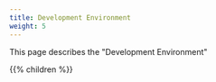 ```yaml
---
title: Development Environment
weight: 5
---
```

This page describes the "Development Environment"

{{% children  %}}
